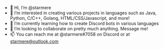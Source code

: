- 👋 Hi, I’m @starmere
- 👀 I’m interested in creating various projects in languages such as Java, Python, C/C++, Golang, HTML/CSS/Javascript, and more!
- 🌱 I’m currently learning how to create Discord bots in various languages
- 💞️ I’m looking to collaborate on pretty much anything. Message me!
- 📫 You can reach me at @starmere#7058 on Discord or at starmere@outlook.com
